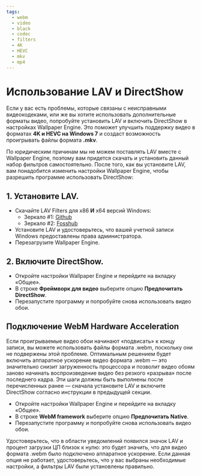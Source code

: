 ```yaml
---
tags:
  - webm
  - video
  - black
  - codec
  - filters
  - 4K
  - HEVC
  - mkv
  - mp4
---
```


# Использование LAV и DirectShow
Если у вас есть проблемы, которые связаны с неисправными видеокодеками, или же вы хотите использовать дополнительные форматы видео, попробуйте установить LAV и включить DirectShow в настройках Wallpaper Engine. Это поможет улучшить поддержку видео в форматах **4K и HEVC на Windows 7** и создаст возможность проигрывать файлы формата **.mkv**.

По юридическим причинам мы не можем поставлять LAV вместе с Wallpaper Engine, поэтому вам придется скачать и установить данный набор фильтров самостоятельно. После того, как вы установите LAV, вам понадобится изменить настройки Wallpaper Engine, чтобы разрешить программе использовать DirectShow:

## 1. Установите LAV.
* Скачайте LAV Filters для x86 **И** x64 версий Windows:
  * Зеркало #1: [Github](https://github.com/Nevcairiel/LAVFilters/releases)
  * Зеркало #2: [Fosshub](https://www.fosshub.com/LAV-Filters.html)
* Установите LAV и удостоверьтесь, что вашей учетной записи Windows предоставлены права администратора.
* Перезагрузите Wallpaper Engine.

## 2. Включите DirectShow.
* Откройте настройки Wallpaper Engine и перейдите на вкладку «Общее».
* В строке **Фреймворк для видео** выберите опцию **Предпочитать DirectShow**.
* Перезапустите программу и попробуйте снова использовать видео обои.

## Подключение WebM Hardware Acceleration
Если проигрываемые видео обои начинают «подвисать» к концу записи, вы можете использовать файлы формата .webm, поскольку они не подвержены этой проблеме. Оптимальным решением будет включить аппаратное ускорение видео формата .webm — это значительно снизит загруженность процессора и позволит видео обоям заново начинать воспроизведение видео без резкого «разрыва» после последнего кадра. Эти шаги должны быть выполнены после перечисленных ранее — сначала установите LAV и включите DirectShow согласно инструкции в предыдущей секции.
* Откройте настройки Wallpaper Engine и перейдите на вкладку «Общее».
* В строке **WebM framework** выберите опцию **Предпочитать Native**.
* Перезапустите программу и попробуйте снова использовать видео обои.

Удостоверьтесь, что в области уведомлений появился значок LAV и процент загрузки ЦП близок к нулю: это будет значить, что для видео формата .webm было подключено аппаратное ускорение. Если данная опция не работает, удостоверьтесь, что у вас выбраны необходимые настройки, а фильтры LAV были установлены правильно.